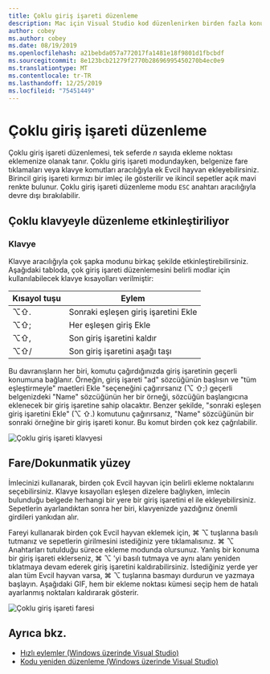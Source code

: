 ```yaml
---
title: Çoklu giriş işareti düzenleme
description: Mac için Visual Studio kod düzenlenirken birden fazla konuma metin ekleyin.
author: cobey
ms.author: cobey
ms.date: 08/19/2019
ms.openlocfilehash: a21bebda057a772017fa1481e18f9801d1fbcbdf
ms.sourcegitcommit: 8e123bcb21279f2770b28696995450270b4ec0e9
ms.translationtype: MT
ms.contentlocale: tr-TR
ms.lasthandoff: 12/25/2019
ms.locfileid: "75451449"
---
```

# <a name="multi-caret-editing"></a>Çoklu giriş işareti düzenleme

Çoklu giriş işareti düzenlemesi, tek seferde _n_ sayıda ekleme noktası eklemenize olanak tanır. Çoklu giriş işareti modundayken, belgenize fare tıklamaları veya klavye komutları aracılığıyla ek Evcil hayvan ekleyebilirsiniz. Birincil giriş işareti kırmızı bir imleç ile gösterilir ve ikincil sepetler açık mavi renkte bulunur. Çoklu giriş işareti düzenleme modu `ESC` anahtarı aracılığıyla devre dışı bırakılabilir.

## <a name="enabling-multi-caret-editing"></a>Çoklu klavyeyle düzenleme etkinleştiriliyor

### <a name="keyboard"></a>Klavye

Klavye aracılığıyla çok şapka modunu birkaç şekilde etkinleştirebilirsiniz. Aşağıdaki tabloda, çok giriş işareti düzenlemesini belirli modlar için kullanılabilecek klavye kısayolları verilmiştir:

| Kısayol tuşu  | Eylem                        | 
|---------| ------------------------------|
|  ⌥⇧.   | Sonraki eşleşen giriş işaretini Ekle    | 
|  ⌥⇧;   | Her eşleşen giriş Ekle | 
|  ⌥⇧,   | Son giriş işaretini kaldır             | 
|  ⌥⇧/   | Son giriş işaretini aşağı taşı          | 

Bu davranışların her biri, komutu çağırdığınızda giriş işaretinin geçerli konumuna bağlanır. Örneğin, giriş işareti "ad" sözcüğünün başlısın ve "tüm eşleştirmeyle" maetleri Ekle "seçeneğini çağırırsanız (⌥ ⇧;) geçerli belgenizdeki "Name" sözcüğünün her bir örneği, sözcüğün başlangıcına eklenecek bir giriş işaretine sahip olacaktır. Benzer şekilde, "sonraki eşleşen giriş işaretini Ekle" (⌥ ⇧.) komutunu çağırırsanız, "Name" sözcüğünün bir sonraki örneğine bir giriş işareti konur. Bu komut birden çok kez çağrılabilir.

![Çoklu giriş işareti klavyesi](media/multi-caret-keyboard.gif)

## <a name="mousetouchpad"></a>Fare/Dokunmatik yüzey

İmlecinizi kullanarak, birden çok Evcil hayvan için belirli ekleme noktalarını seçebilirsiniz. Klavye kısayolları eşleşen dizelere bağlıyken, imlecin bulunduğu belgede herhangi bir yere bir giriş işaretini el ile ekleyebilirsiniz. Sepetlerin ayarlandıktan sonra her biri, klavyenizde yazdığınız önemli girdileri yankıdan alır.

Fareyi kullanarak birden çok Evcil hayvan eklemek için, ⌘ ⌥ tuşlarına basılı tutmanız ve sepetlerin girilmesini istediğiniz yere tıklamalısınız. ⌘ ⌥ Anahtarları tutulduğu sürece ekleme modunda olursunuz. Yanlış bir konuma bir giriş işareti eklerseniz, ⌘ ⌥ 'yi basılı tutmaya ve aynı alanı yeniden tıklatmaya devam ederek giriş işaretini kaldırabilirsiniz. İstediğiniz yerde yer alan tüm Evcil hayvan varsa, ⌘ ⌥ tuşlarına basmayı durdurun ve yazmaya başlayın. Aşağıdaki GIF, hem bir ekleme noktası kümesi seçip hem de hatalı ayarlanmış noktaları kaldırarak gösterir.

![Çoklu giriş işareti faresi](media/multi-caret-mouse.gif)

## <a name="see-also"></a>Ayrıca bkz.

- [Hızlı eylemler (Windows üzerinde Visual Studio)](/visualstudio/ide/quick-actions)
- [Kodu yeniden düzenleme (Windows üzerinde Visual Studio)](/visualstudio/ide/refactoring-in-visual-studio)
